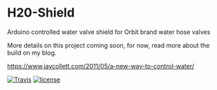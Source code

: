 # H20-Shield
Arduino controlled water valve shield for Orbit brand water hose valves

More details on this project coming soon, for now, read more about the build on my blog.

https://www.jaycollett.com/2011/05/a-new-way-to-control-water/


[![Travis](https://img.shields.io/travis/jaycollett/H20-Shield.svg?style=for-the-badge)](https://travis-ci.org/jaycollett/H20-Shield) [![license](https://img.shields.io/github/license/jaycollett/H20-Shield.svg?style=for-the-badge)](https://github.com/jaycollett/H20-Shield/blob/master/LICENSE)
